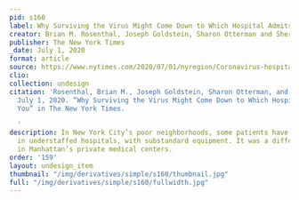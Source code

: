 ```yaml
---
pid: s160
label: Why Surviving the Virus Might Come Down to Which Hospital Admits You
creator: Brian M. Rosenthal, Joseph Goldstein, Sharon Otterman and Sheri Fink
publisher: The New York Times
_date: July 1, 2020
format: article
source: https://www.nytimes.com/2020/07/01/nyregion/Coronavirus-hospitals.html
clio:
collection: undesign
citation: 'Rosenthal, Brian M., Joseph Goldstein, Sharon Otterman, and Sheri Fink.
  July 1, 2020. “Why Surviving the Virus Might Come Down to Which Hospital Admits
  You” in The New York Times.

  '
description: In New York City’s poor neighborhoods, some patients have languished
  in understaffed hospitals, with substandard equipment. It was a different story
  in Manhattan’s private medical centers.
order: '159'
layout: undesign_item
thumbnail: "/img/derivatives/simple/s160/thumbnail.jpg"
full: "/img/derivatives/simple/s160/fullwidth.jpg"
---
```

